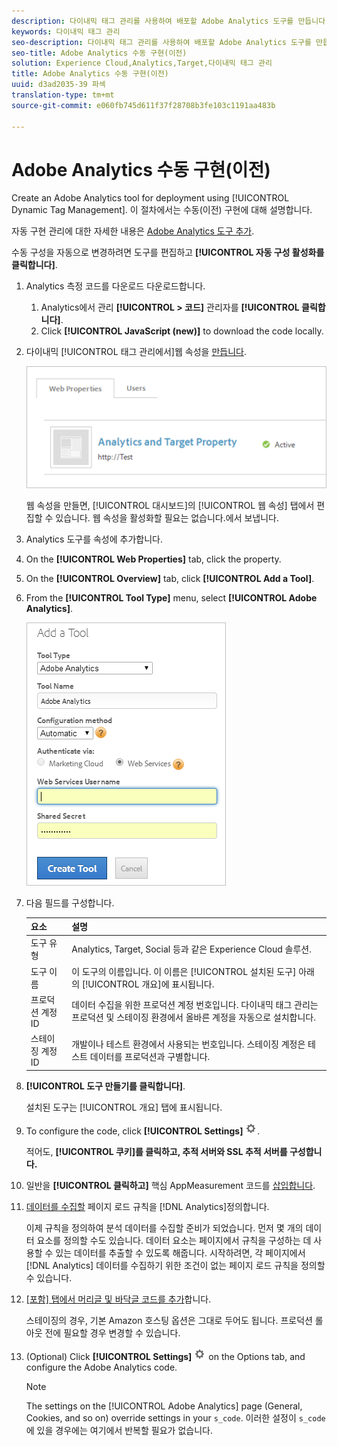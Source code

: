 ```yaml
---
description: 다이내믹 태그 관리를 사용하여 배포할 Adobe Analytics 도구를 만듭니다. 이 절차에서는 수동(이전) 구현에 대해 설명합니다.
keywords: 다이내믹 태그 관리
seo-description: 다이내믹 태그 관리를 사용하여 배포할 Adobe Analytics 도구를 만듭니다. 이 절차에서는 수동(이전) 구현에 대해 설명합니다.
seo-title: Adobe Analytics 수동 구현(이전)
solution: Experience Cloud,Analytics,Target,다이내믹 태그 관리
title: Adobe Analytics 수동 구현(이전)
uuid: d3ad2035-39 파섹
translation-type: tm+mt
source-git-commit: e060fb745d611f37f28708b3fe103c1191aa483b

---
```



# Adobe Analytics 수동 구현(이전)

Create an Adobe Analytics tool for deployment using [!UICONTROL Dynamic Tag Management]. 이 절차에서는 수동(이전) 구현에 대해 설명합니다.

자동 구현 관리에 대한 자세한 내용은 [Adobe Analytics 도구 추가](../../implement/c-implement-with-dtm/c-aa-tool/analytics-dtm.md#concept_FBA6679A0B79490F8296437F11E5E4F8).

수동 구성을 자동으로 변경하려면 도구를 편집하고 **[!UICONTROL 자동 구성 활성화를 클릭합니다]**.

1. Analytics 측정 코드를 다운로드 다운로드합니다. 
   1. Analytics에서 관리 **[!UICONTROL &gt; 코드]** 관리자를 **[!UICONTROL 클릭합니다]**.
   1. Click **[!UICONTROL JavaScript (new)]** to download the code locally.
1. 다이내믹 [!UICONTROL 태그 관리에서]웹 속성을 [만듭니다](../../implement/c-implement-with-dtm/t-create-web-property.md#task_960467FBB7A54499AC228CB3AA3C4123).

   ![](assets/dtm-property.png)

   웹 속성을 만들면, [!UICONTROL 대시보드]의 [!UICONTROL 웹 속성] 탭에서 편집할 수 있습니다. 웹 속성을 활성화할 필요는 없습니다.에서 보냅니다.

1.  Analytics 도구를 속성에 추가합니다. 
   1. On the **[!UICONTROL Web Properties]** tab, click the property.
   1. On the **[!UICONTROL Overview]** tab, click **[!UICONTROL Add a Tool]**.
   1. From the **[!UICONTROL Tool Type]** menu, select **[!UICONTROL Adobe Analytics]**.

      ![](assets/dtm-add-analytics-tool.png)

   1. 다음 필드를 구성합니다. 

      | 요소 | 설명 |
      |---|---|
      | 도구 유형 | Analytics, Target, Social 등과 같은 Experience Cloud 솔루션. |
      | 도구 이름 | 이 도구의 이름입니다. 이 이름은 [!UICONTROL 설치된 도구] 아래의 [!UICONTROL 개요]에 표시됩니다. |
      | 프로덕션 계정 ID | 데이터 수집을 위한 프로덕션 계정 번호입니다. 다이내믹 태그 관리는 프로덕션 및 스테이징 환경에서 올바른 계정을 자동으로 설치합니다. |
      | 스테이징 계정 ID | 개발이나 테스트 환경에서 사용되는 번호입니다. 스테이징 계정은 테스트 데이터를 프로덕션과 구별합니다. |

1. **[!UICONTROL 도구 만들기를 클릭합니다]**.

   설치된 도구는 [!UICONTROL 개요] 탭에 표시됩니다.

1. To configure the code, click **[!UICONTROL Settings]** ![](assets/settings_gear.png).

   적어도, **[!UICONTROL 쿠키]를 클릭하고, 추적 서버와 SSL 추적 서버를 구성합니다.**

1. 일반을 **[!UICONTROL 클릭하고]** 핵심 AppMeasurement 코드를 [삽입합니다](../../implement/c-implement-with-dtm/c-aa-tool/t-appmeasurement-code.md#task_068D72664B2743359A64ADB8692D3658).
1. [데이터를 수집할](../../implement/c-implement-with-dtm/c-rules/t-rules-create.md#task_B7FB5ED415AF430C952265AC2835C0DB) 페이지 로드 규칙을 [!DNL Analytics]정의합니다.

   이제 규칙을 정의하여 분석 데이터를 수집할 준비가 되었습니다. 먼저 몇 개의 데이터 요소를 정의할 수도 있습니다. 데이터 요소는 페이지에서 규칙을 구성하는 데 사용할 수 있는 데이터를 추출할 수 있도록 해줍니다. 시작하려면, 각 페이지에서 [!DNL Analytics] 데이터를 수집하기 위한 조건이 없는 페이지 로드 규칙을 정의할 수 있습니다.
1. [[포함] 탭에서 머리글 및 바닥글 코드를 추가](../../implement/c-implement-with-dtm/c-headers-footers/t-header-footer-code.md#task_43C8DD699A514638B0620775C06423E5)합니다.

   스테이징의 경우, 기본 Amazon 호스팅 옵션은 그대로 두어도 됩니다. 프로덕션 롤아웃 전에 필요할 경우 변경할 수 있습니다.
1. (Optional) Click **[!UICONTROL Settings]** ![](assets/settings_gear.png) on the Options tab, and configure the Adobe Analytics code.

   >[!NOTE]
   >
   >The settings on the [!UICONTROL Adobe Analytics] page (General, Cookies, and so on) override settings in your `s_code`. 이러한 설정이 `s_code`에 있을 경우에는 여기에서 반복할 필요가 없습니다.

